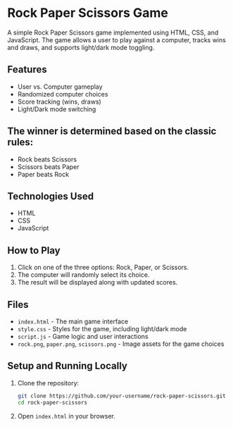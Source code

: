 # Rock Paper Scissors Game  

A simple Rock Paper Scissors game implemented using HTML, CSS, and JavaScript. The game allows a user to play against a computer, tracks wins and draws, and supports light/dark mode toggling.  

## Features  
- User vs. Computer gameplay  
- Randomized computer choices  
- Score tracking (wins, draws)  
- Light/Dark mode switching
  
## The winner is determined based on the classic rules:
- Rock beats Scissors
- Scissors beats Paper
- Paper beats Rock

## Technologies Used  
- HTML  
- CSS  
- JavaScript  

## How to Play  
1. Click on one of the three options: Rock, Paper, or Scissors.  
2. The computer will randomly select its choice.  
3. The result will be displayed along with updated scores.  

## Files  
- `index.html` - The main game interface  
- `style.css` - Styles for the game, including light/dark mode  
- `script.js` - Game logic and user interactions  
- `rock.png`, `paper.png`, `scissors.png` - Image assets for the game choices  

## Setup and Running Locally  
1. Clone the repository:  
   ```bash
   git clone https://github.com/your-username/rock-paper-scissors.git
   cd rock-paper-scissors
   ```
2. Open `index.html` in your browser.  



